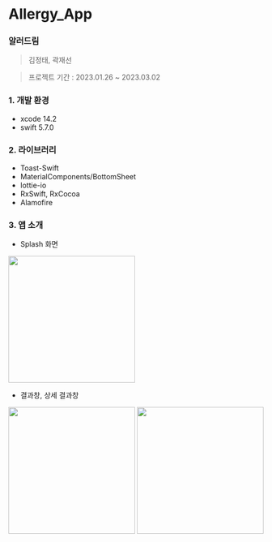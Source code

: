 # Allergy_App

### 알러드림

> 김정태, 곽재선
> 

> 프로젝트 기간 : 2023.01.26 ~ 2023.03.02
> 

### 1. 개발 환경

- xcode 14.2
- swift 5.7.0

### 2. 라이브러리

- Toast-Swift
- MaterialComponents/BottomSheet
- lottie-io
- RxSwift, RxCocoa
- Alamofire

### 3. 앱 소개

- Splash 화면
<img width="250" src="https://user-images.githubusercontent.com/53727139/222715787-bcba072c-9cc8-4488-864d-4f3efdf3c2b0.gif"/>

>
- 결과창, 상세 결과창
<p>
<img width="250" src="https://user-images.githubusercontent.com/53727139/222715327-7b9ccdc6-4852-4e2f-9d96-b624f21c9d0e.PNG"/>

<img width="250" src="https://user-images.githubusercontent.com/53727139/222715321-d5ab7666-75ce-4092-9e4f-b5ad9dcad4dd.PNG"/>
</p>
